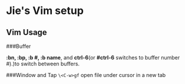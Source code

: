 ﻿# Jie's Vim setup

## Vim Usage

###Buffer

**:bn, :bp, :b #, :b name**, and **ctrl-6**(or **#ctrl-6** switches to buffer number #).)to switch between buffers. 

###Window and Tap
`\<C-w>gf` open file under cursor in a new tab